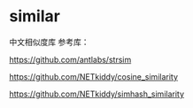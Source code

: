 # similar
中文相似度库
参考库：

https://github.com/antlabs/strsim

https://github.com/NETkiddy/cosine_similarity


https://github.com/NETkiddy/simhash_similarity


